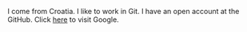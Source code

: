 I come from Croatia. I like to work in Git. I have an open account at the GitHub. Click [here](http://www.google.com) to visit Google.
